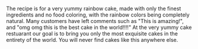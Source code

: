 The recipe is for a very yummy rainbow cake, made with only the finest ingredients and no food coloring, with the rainbow colors being completely natural. Many customers have left comments such as "This is amazing!", and "omg omg this is the best cake in the world!!!!" At the very yummy cake restuarant our goal is to bring you only the most exquisite cakes in the entirety of the world. You will never find cakes like this anywhere else.